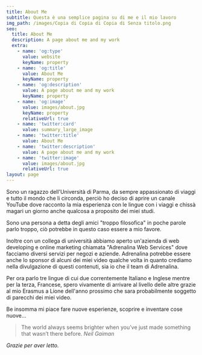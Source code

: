 ```yaml
---
title: About Me
subtitle: Questa è una semplice pagina su di me e il mio lavoro
img_path: /images/Copia di Copia di Copia di Senza titolo.png
seo:
  title: About Me
  description: A page about me and my work
  extra:
    - name: 'og:type'
      value: website
      keyName: property
    - name: 'og:title'
      value: About Me
      keyName: property
    - name: 'og:description'
      value: A page about me and my work
      keyName: property
    - name: 'og:image'
      value: images/about.jpg
      keyName: property
      relativeUrl: true
    - name: 'twitter:card'
      value: summary_large_image
    - name: 'twitter:title'
      value: About Me
    - name: 'twitter:description'
      value: A page about me and my work
    - name: 'twitter:image'
      value: images/about.jpg
      relativeUrl: true
layout: page
---
```

Sono un ragazzo dell'Università di Parma, da sempre appassionato di viaggi e tutto il mondo che li circonda, perciò ho deciso di aprire un canale YouTube dove racconto la mia esperienza con le lingue con i viaggi e chissà magari un giorno anche qualcosa a proposito dei miei studi.

Sono una persona a detta degli amici "troppo filosofica" in poche parole parlo troppo, ciò potrebbe in questo caso essere a mio favore.

Inoltre con un collega di università abbiamo aperto un'azienda di web developing e online marketing chiamata "Adrenalina Web Services" dove facciamo diversi servizi per negozi e aziende. Adrenalina potrebbe essere anche lo sponsor di alcuni dei miei video qualche volta in quanto crediamo nella divulgazione di questi contenuti, sia io che il team di Adrenalina.

Per ora parlo tre lingue di cui due correntemente Italiano e Inglese mentre per la terza, Francese, spero vivamente di arrivare al livello  delle altre grazie al mio Erasmus a Lione dell'anno prossimo che sara probabilmente soggetto di parecchi dei miei video.

Be insomma mi piace fare nuove esperienze, scoprire e inventare cose nuove...

> The world always seems brighter when you’ve just made something that wasn’t there before. <cite>Neil Gaiman</cite>



*Grazie per aver letto.*
